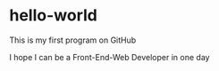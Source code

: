 # hello-world
This is my first program on GitHub

I hope I can be a Front-End-Web Developer in one day
